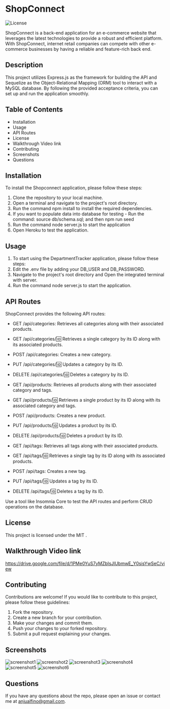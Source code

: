 # ShopConnect
![License](https://img.shields.io/badge/License-MIT-yellow.svg)

 ShopConnect is a back-end application for an e-commerce website that leverages the latest technologies to provide a robust and efficient platform. With ShopConnect, internet retail companies can compete with other e-commerce businesses by having a reliable and feature-rich back end.

## Description

This project utilizes Express.js as the framework for building the API and Sequelize as the Object-Relational Mapping (ORM) tool to interact with a MySQL database. By following the provided acceptance criteria, you can set up and run the application smoothly.

## Table of Contents

 - Installation
 - Usage
 - API Routes
 - License
 - Walkthrough Video link
 - Contributing
 - Screenshots
 - Questions

## Installation

To install the Shopconnect application, please follow these steps:

1. Clone the repository to your local machine.
2. Open a terminal and navigate to the project's root directory.
3. Run the command npm install to install the required dependencies.
4. If you want to populate data into database for testing - Run the command: source db/schema.sql;
and then npm run seed
5. Run the command node server.js to start the application
6. Open Heroku to test the application.

## Usage

1. To start using the DepartmentTracker application, please follow these steps:
2. Edit the .env file by adding your DB_USER and DB_PASSWORD.
3. Navigate to the project's root directory and Open the integrated terminal with server.
4. Run the command node server.js to start the application.

## API Routes
ShopConnect provides the following API routes:

- GET /api/categories: Retrieves all categories along with their associated products.

- GET /api/categories/:id: Retrieves a single category by its ID along with its associated products.

- POST /api/categories: Creates a new category.

- PUT /api/categories/:id: Updates a category by its ID.

- DELETE /api/categories/:id: Deletes a category by its ID.

- GET /api/products: Retrieves all products along with their associated category and tags.

- GET /api/products/:id: Retrieves a single product by its ID along with its associated category and tags.

- POST /api/products: Creates a new product.

- PUT /api/products/:id: Updates a product by its ID.

- DELETE /api/products/:id: Deletes a product by its ID.

- GET /api/tags: Retrieves all tags along with their associated products.

- GET /api/tags/:id: Retrieves a single tag by its ID along with its associated products.

- POST /api/tags: Creates a new tag.

- PUT /api/tags/:id: Updates a tag by its ID.

- DELETE /api/tags/:id: Deletes a tag by its ID.

Use a tool like Insomnia Core to test the API routes and perform CRUD operations on the database.

## License

This project is licensed under the MIT .

## Walkthrough Video link

https://drive.google.com/file/d/1PMe0YuS7yMZbIsJlUbmwE_Y0sisYwSeC/view

## Contributing

Contributions are welcome! If you would like to contribute to this project, please follow these guidelines:

1. Fork the repository.
2. Create a new branch for your contribution.
3. Make your changes and commit them.
4. Push your changes to your forked repository.
5. Submit a pull request explaining your changes.

## Screenshots

![screenshot1](https://github.com/Anju0806/ShopConnect/assets/126565826/326845ec-2640-42b0-bbf8-ba33943d558d)
![screenshot2](https://github.com/Anju0806/ShopConnect/assets/126565826/385772c5-af20-42c0-9288-c3aedc0bb563)
![screenshot3](https://github.com/Anju0806/ShopConnect/assets/126565826/66512a0f-2ef4-4bc4-aef5-ff38e10c8d73)
![screenshot4](https://github.com/Anju0806/ShopConnect/assets/126565826/b1d0c1d9-d7d3-44de-8431-f56add30dfed)
![screenshot5](https://github.com/Anju0806/ShopConnect/assets/126565826/0172f7e6-002e-4e2e-9c72-cf97a06c656b)
![screenshot6](https://github.com/Anju0806/ShopConnect/assets/126565826/437add12-5f53-4faa-a6fe-6c1cd5f64b90)

## Questions
If you have any questions about the repo, please open an issue or contact me at anjualfino@gmail.com. 
